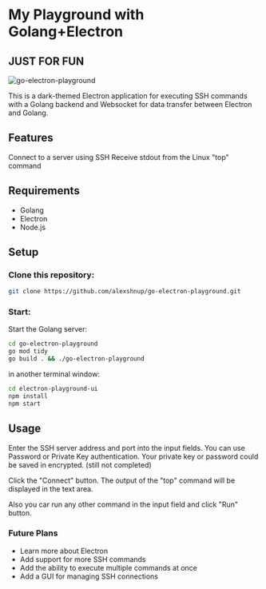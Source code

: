 # My Playground with Golang+Electron

## JUST FOR FUN

![go-electron-playground](https://github.com/alexshnup/go-electron-playground/assets/4953963/709c801c-df5b-4368-a389-a981992bac5d)

This is a dark-themed Electron application for executing SSH commands with a Golang backend and Websocket for data transfer between Electron and Golang.

## Features
Connect to a server using SSH
Receive stdout from the Linux "top" command

## Requirements
- Golang
- Electron
- Node.js

## Setup

### Clone this repository:
```bash
git clone https://github.com/alexshnup/go-electron-playground.git
```

### Start:

Start the Golang server:
```bash
cd go-electron-playground
go mod tidy
go build . && ./go-electron-playground
```
in another terminal window:
```bash
cd electron-playground-ui
npm install
npm start
```

## Usage

Enter the SSH server address and port into the input fields.
You can use Password or Private Key authentication.
Your private key or password could be saved in encrypted. (still not completed)

Click the "Connect" button.
The output of the "top" command will be displayed in the text area.

Also you car run any other command in the input field and click "Run" button.

### Future Plans
- Learn more about Electron
- Add support for more SSH commands
- Add the ability to execute multiple commands at once
- Add a GUI for managing SSH connections

